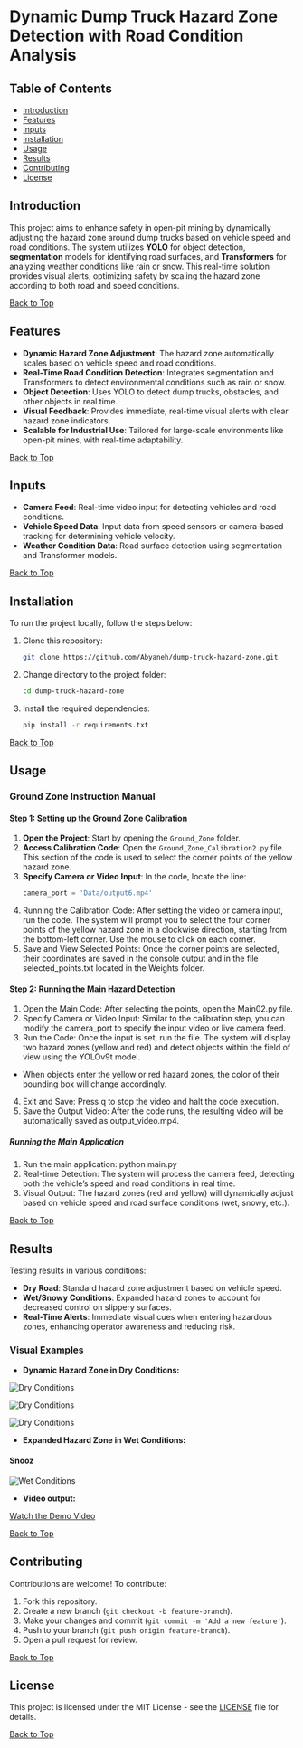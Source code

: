 # Dynamic Dump Truck Hazard Zone Detection with Road Condition Analysis

## Table of Contents
- [Introduction](#introduction)
- [Features](#features)
- [Inputs](#inputs)
- [Installation](#installation)
- [Usage](#usage)
- [Results](#results)
- [Contributing](#contributing)
- [License](#license)

## Introduction
This project aims to enhance safety in open-pit mining by dynamically adjusting the hazard zone around dump trucks based on vehicle speed and road conditions. The system utilizes **YOLO** for object detection, **segmentation** models for identifying road surfaces, and **Transformers** for analyzing weather conditions like rain or snow. This real-time solution provides visual alerts, optimizing safety by scaling the hazard zone according to both road and speed conditions.

[Back to Top](#table-of-contents)

## Features
- **Dynamic Hazard Zone Adjustment**: The hazard zone automatically scales based on vehicle speed and road conditions.
- **Real-Time Road Condition Detection**: Integrates segmentation and Transformers to detect environmental conditions such as rain or snow.
- **Object Detection**: Uses YOLO to detect dump trucks, obstacles, and other objects in real time.
- **Visual Feedback**: Provides immediate, real-time visual alerts with clear hazard zone indicators.
- **Scalable for Industrial Use**: Tailored for large-scale environments like open-pit mines, with real-time adaptability.

[Back to Top](#table-of-contents)

## Inputs
- **Camera Feed**: Real-time video input for detecting vehicles and road conditions.
- **Vehicle Speed Data**: Input data from speed sensors or camera-based tracking for determining vehicle velocity.
- **Weather Condition Data**: Road surface detection using segmentation and Transformer models.

[Back to Top](#table-of-contents)

## Installation
To run the project locally, follow the steps below:

1. Clone this repository:
    ```bash
    git clone https://github.com/Abyaneh/dump-truck-hazard-zone.git
    ```
2. Change directory to the project folder:
    ```bash
    cd dump-truck-hazard-zone
    ```
3. Install the required dependencies:
    ```bash
    pip install -r requirements.txt
    ```

[Back to Top](#table-of-contents)

## Usage
### Ground Zone Instruction Manual

#### Step 1: Setting up the Ground Zone Calibration
1. **Open the Project**: Start by opening the `Ground_Zone` folder.
2. **Access Calibration Code**: Open the `Ground_Zone_Calibration2.py` file. This section of the code is used to select the corner points of the yellow hazard zone. 
3. **Specify Camera or Video Input**: In the code, locate the line:  
   ```python
   camera_port = 'Data/output6.mp4'
4. Running the Calibration Code: After setting the video or camera input, run the code. The system will prompt you to select the four corner points of the yellow hazard zone in a clockwise direction, starting from the bottom-left corner. Use the mouse to click on each corner.
5. Save and View Selected Points: Once the corner points are selected, their coordinates are saved in the console output and in the file selected_points.txt located in the Weights folder.
#### Step 2: Running the Main Hazard Detection
1. Open the Main Code: After selecting the points, open the Main02.py file.
2. Specify Camera or Video Input: Similar to the calibration step, you can modify the camera_port to specify the input video or live camera feed.
3. Run the Code: Once the input is set, run the file. The system will display two hazard zones (yellow and red) and detect objects within the field of view using the YOLOv9t model.
- When objects enter the yellow or red hazard zones, the color of their bounding box will change accordingly.
4. Exit and Save: Press q to stop the video and halt the code execution.
5. Save the Output Video: After the code runs, the resulting video will be automatically saved as output_video.mp4.
##### Running the Main Application
1. Run the main application:
python main.py
2. Real-time Detection: The system will process the camera feed, detecting both the vehicle’s speed and road conditions in real time.
3. Visual Output: The hazard zones (red and yellow) will dynamically adjust based on vehicle speed and road surface conditions (wet, snowy, etc.).
   
[Back to Top](#table-of-contents)

## Results
Testing results in various conditions:
- **Dry Road**: Standard hazard zone adjustment based on vehicle speed.
- **Wet/Snowy Conditions**: Expanded hazard zones to account for decreased control on slippery surfaces.
- **Real-Time Alerts**: Immediate visual cues when entering hazardous zones, enhancing operator awareness and reducing risk.

### Visual Examples
- **Dynamic Hazard Zone in Dry Conditions:**

![Dry Conditions](https://github.com/Abyaneh/Dynamic-Dump-Truck-Hazard-Zone-Detection-with-Road-Condition-Analysis/blob/main/output2.jpg)

![Dry Conditions](https://github.com/Abyaneh/Dynamic-Dump-Truck-Hazard-Zone-Detection-with-Road-Condition-Analysis/blob/main/output1.jpg)

![Dry Conditions](https://github.com/Abyaneh/Dynamic-Dump-Truck-Hazard-Zone-Detection-with-Road-Condition-Analysis/blob/main/output3.jpg)


- **Expanded Hazard Zone in Wet Conditions:**

#### Snooz
![Wet Conditions](./images/wet_conditions.png)

- **Video output:**

[Watch the Demo Video](https://github.com/Abyaneh/Dynamic-Dump-Truck-Hazard-Zone-Detection-with-Road-Condition-Analysis/blob/main/output_video.mp4)

[Back to Top](#table-of-contents)

## Contributing
Contributions are welcome! To contribute:
1. Fork this repository.
2. Create a new branch (`git checkout -b feature-branch`).
3. Make your changes and commit (`git commit -m 'Add a new feature'`).
4. Push to your branch (`git push origin feature-branch`).
5. Open a pull request for review.

[Back to Top](#table-of-contents)

## License
This project is licensed under the MIT License - see the [LICENSE](https://github.com/Abyaneh/Dynamic-Dump-Truck-Hazard-Zone-Detection-with-Road-Condition-Analysis/blob/main/LICENSE) file for details.

[Back to Top](#table-of-contents)
